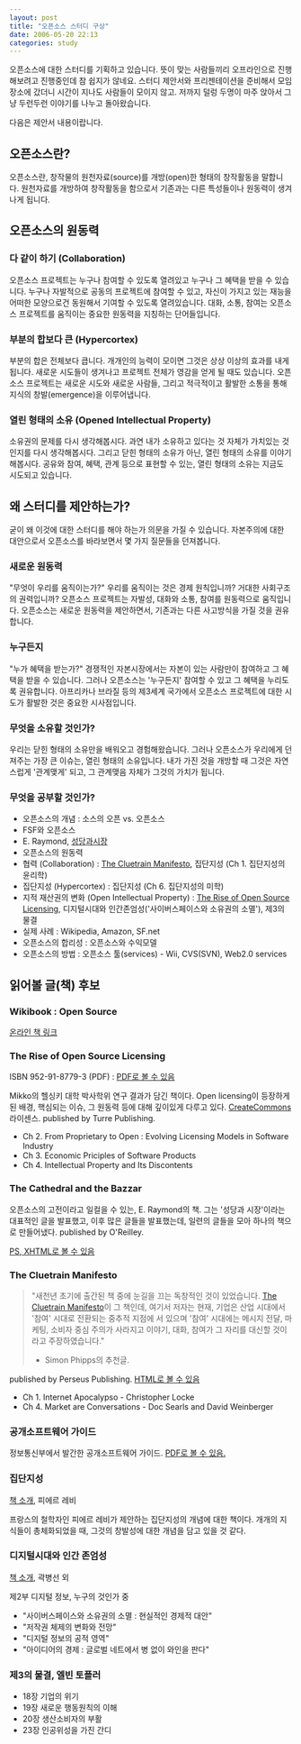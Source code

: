 ```yaml
---
layout: post
title: "오픈소스 스터디 구상"
date: 2006-05-20 22:13
categories: study
---
```


오픈소스에 대한 스터디를 기획하고 있습니다. 뜻이 맞는 사람들끼리 오프라인으로 진행해보려고 진행중인데 참 쉽지가 않네요. 스터디 제안서와 프리젠테이션을 준비해서 모임장소에 갔더니 시간이 지나도 사람들이 모이지 않고. 저까지 덜렁 두명이 마주 앉아서 그냥 두런두런 이야기를 나누고 돌아왔습니다.

다음은 제안서 내용이랍니다.

## 오픈소스란?

오픈소스란, 창작물의 원천자료(source)를 개방(open)한 형태의 창작활동을 말합니다. 원천자료를 개방하여 창작활동을 함으로서 기존과는 다른 특성들이나 원동력이 생겨나게 됩니다.

## 오픈소스의 원동력

### 다 같이 하기 (Collaboration)

오픈소스 프로젝트는 누구나 참여할 수 있도록 열려있고 누구나 그 혜택을 받을 수 있습니다. 누구나 자발적으로 공동의 프로젝트에 참여할 수 있고, 자신이 가지고 있는 재능을 어떠한 모양으로건 동원해서 기여할 수 있도록 열려있습니다. 대화, 소통, 참여는 오픈소스 프로젝트를 움직이는 중요한 원동력을 지칭하는 단어들입니다.

### 부분의 합보다 큰 (Hypercortex)

부분의 합은 전체보다 큽니다. 개개인의 능력이 모이면 그것은 상상 이상의 효과를 내게 됩니다. 새로운 시도들이 생겨나고 프로젝트 전체가 영감을 얻게 될 때도 있습니다. 오픈소스 프로젝트는 새로운 시도와 새로운 사람들, 그리고 적극적이고 활발한 소통을 통해 지식의 창발(emergence)을 이루어냅니다.

### 열린 형태의 소유 (Opened Intellectual Property)

소유권의 문제를 다시 생각해봅시다. 과연 내가 소유하고 있다는 것 자체가 가치있는 것인지를 다시 생각해봅시다. 그리고 닫힌 형태의 소유가 아닌, 열린 형태의 소유를 이야기해봅시다. 공유와 참여, 혜택, 관계 등으로 표현할 수 있는, 열린 형태의 소유는 지금도 시도되고 있습니다.

## 왜 스터디를 제안하는가?


굳이 왜 이것에 대한 스터디를 해야 하는가 의문을 가질 수 있습니다. 자본주의에 대한 대안으로서 오픈소스를 바라보면서 몇 가지 질문들을 던져봅니다.

### 새로운 원동력

"무엇이 우리를 움직이는가?" 우리를 움직이는 것은 경제 원칙입니까? 거대한 사회구조의 권력입니까? 오픈소스 프로젝트는 자발성, 대화와 소통, 참여를 원동력으로 움직입니다. 오픈소스는 새로운 원동력을 제안하면서, 기존과는 다른 사고방식을 가질 것을 권유합니다.

### 누구든지

"누가 혜택을 받는가?" 경쟁적인 자본시장에서는 자본이 있는 사람만이 참여하고 그 혜택을 받을 수 있습니다. 그러나 오픈소스는 '누구든지' 참여할 수 있고 그 혜택을 누리도록 권유합니다. 아프리카나 브라질 등의 제3세계 국가에서 오픈소스 프로젝트에 대한 시도가 활발한 것은 중요한 시사점입니다.

### 무엇을 소유할 것인가?

우리는 닫힌 형태의 소유만을 배워오고 경험해왔습니다. 그러나 오픈소스가 우리에게 던져주는 가장 큰 이슈는, 열린 형태의 소유입니다. 내가 가진 것을 개방할 때 그것은 자연스럽게 '관계맺게' 되고, 그 관계맺음 자체가 그것의 가치가 됩니다.



### 무엇을 공부할 것인가?

* 오픈소스의 개념 : 소스의 오픈 vs. 오픈소스
* FSF와 오픈소스
* E. Raymond, [성당과시장](http://toracle.jot.com/WikiHome/%EC%84%B1%EB%8B%B9%EA%B3%BC%EC%8B%9C%EC%9E%A5)
* 오픈소스의 원동력
* 협력 (Collaboration) : [The Cluetrain Manifesto](http://www.cluetrain.com/book/index.html), 집단지성 (Ch 1. 집단지성의 윤리학)
* 집단지성 (Hypercortex) : 집단지성 (Ch 6. 집단지성의 미학)
* 지적 재산권의 변화 (Open Intellectual Property) : [The Rise of Open Source Licensing](http://pub.turre.com/openbook_valimaki.pdf), 디지털시대와 인간존엄성('사이버스페이스와 소유권의 소멸'), 제3의 물결
* 실제 사례 : Wikipedia, Amazon, SF.net
* 오픈소스의 합리성 : 오픈소스와 수익모델
* 오픈소스의 방법 : 오픈소스 툴(services) - Wii, CVS(SVN), Web2.0 services

## 읽어볼 글(책) 후보


### Wikibook : Open Source

[온라인 책 링크](http://en.wikibooks.org/wiki/Open_Source)


### The Rise of Open Source Licensing

ISBN 952-91-8779-3 (PDF) : [PDF로 볼 수 있음](http://pub.turre.com/openbook_valimaki.pdf)

Mikko의 헬싱키 대학 박사학위 연구 결과가 담긴 책이다. Open licensing이 등장하게 된 배경, 핵심되는 이슈, 그 원동력 등에 대해 깊이있게 다루고 있다. [CreateCommons](http://toracle.jot.com/OpenSource#) 라이센스. published by Turre Publishing.

* Ch 2. From Proprietary to Open : Evolving Licensing Models in Software Industry
* Ch 3. Economic Priciples of Software Products
* Ch 4. Intellectual Property and Its Discontents

### The Cathedral and the Bazzar

오픈소스의 고전이라고 일컬을 수 있는, E. Raymond의 책. 그는 '성당과 시장'이라는 대표적인 글을 발표했고, 이후 많은 글들을 발표했는데, 일련의 글들을 모아 하나의 책으로 만들어냈다. published by O'Reilley. 

[PS, XHTML로 볼 수 있음](http://catb.org/~esr/writings/cathedral-bazaar/)

### The Cluetrain Manifesto

> "새천년 초기에 출간된 책 중에 눈길을 끄는 독창적인 것이 있었습니다. [The Cluetrain Manifesto](http://www.cluetrain.com/)이 그 책인데, 여기서 저자는 현재, 기업은 산업 시대에서 '참여' 시대로 전환되는 중추적 지점에 서 있으며 '참여' 시대에는 메시지 전달, 마케팅, 소비자 중심 주의가 사라지고 이야기, 대화, 참여가 그 자리를 대신할 것이라고 주장하였습니다."
> - Simon Phipps의 추천글. 

published by Perseus Publishing. [HTML로 볼 수 있음](http://www.cluetrain.com/book/index.html)

* Ch 1. Internet Apocalypso - Christopher Locke
* Ch 4. Market are Conversations - Doc Searls and David Weinberger

### 공개소프트웨어 가이드

정보통신부에서 발간한 공개소프트웨어 가이드. [PDF로 볼 수 있음.](http://www.mic.go.kr/secureDN.tdf?seq=895&idx=1&board_id=P_03_01_05)

### 집단지성

[책 소개](http://www.aladdin.co.kr/shop/wproduct.aspx?isbn=8932013012), 피에르 레비

프랑스의 철학자인 피에르 레비가 제안하는 집단지성의 개념에 대한 책이다. 개개의 지식들이 총체화되었을 때, 그것의 창발성에 대한 개념을 담고 있을 것 같다.

### 디지털시대와 인간 존엄성

[책 소개](http://www.aladdin.co.kr/shop/wproduct.aspx?ISBN=8930038824), 곽병선 외

제2부 디지털 정보, 누구의 것인가 중 

* "사이버스페이스와 소유권의 소멸 : 현실적인 경제적 대안"
* "저작권 체제의 변화와 전망"
* "디지털 정보의 공적 영역"
* "아이디어의 경제 : 글로벌 네트에서 병 없이 와인을 판다"

### 제3의 물결, 엘빈 토플러

* 18장 기업의 위기
* 19장 새로운 행동원칙의 이해
* 20장 생산소비자의 부활
* 23장 인공위성을 가진 간디
